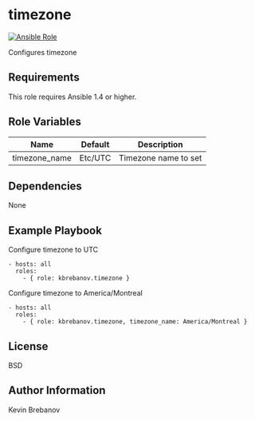 timezone
========

[![Ansible Role](https://img.shields.io/ansible/role/3467.svg)](https://galaxy.ansible.com/list#/roles/3467)

Configures timezone

Requirements
------------

This role requires Ansible 1.4 or higher.

Role Variables
--------------

| Name          | Default | Description          |
|---------------|---------|----------------------|
| timezone_name | Etc/UTC | Timezone name to set |

Dependencies
------------

None

Example Playbook
----------------

Configure timezone to UTC
```
- hosts: all
  roles:
    - { role: kbrebanov.timezone }
```

Configure timezone to America/Montreal
```
- hosts: all
  roles:
    - { role: kbrebanov.timezone, timezone_name: America/Montreal }
```

License
-------

BSD

Author Information
------------------

Kevin Brebanov
